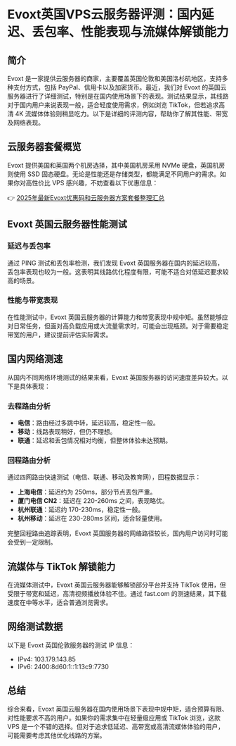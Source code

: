 # Evoxt英国VPS云服务器评测：国内延迟、丢包率、性能表现与流媒体解锁能力

## 简介

Evoxt 是一家提供云服务器的商家，主要覆盖英国伦敦和美国洛杉矶地区，支持多种支付方式，包括 PayPal、信用卡以及加密货币。最近，我们对 Evoxt 的英国云服务器进行了详细测试，特别是在国内使用场景下的表现。测试结果显示，其线路对于国内用户来说表现一般，适合轻度使用需求，例如浏览 TikTok，但若追求高清 4K 流媒体体验则稍显吃力。以下是详细的评测内容，帮助你了解其性能、带宽及网络表现。

## 云服务器套餐概览

Evoxt 提供美国和英国两个机房选择，其中美国机房采用 NVMe 硬盘，英国机房则使用 SSD 固态硬盘。无论是性能还是存储类型，都能满足不同用户的需求。如果你对高性价比 VPS 感兴趣，不妨查看以下优惠信息：

👉 [2025年最新Evoxt优惠码和云服务器方案套餐整理汇总](https://bit.ly/evoxt)

## Evoxt 英国云服务器性能测试

### 延迟与丢包率

通过 PING 测试和丢包率检测，我们发现 Evoxt 英国服务器在国内的延迟较高，丢包率表现也较为一般。这表明其线路优化程度有限，可能不适合对低延迟要求较高的场景。

### 性能与带宽表现

在性能测试中，Evoxt 英国云服务器的计算能力和带宽表现中规中矩。虽然能够应对日常任务，但面对高负载应用或大流量需求时，可能会出现瓶颈。对于需要稳定带宽的用户，建议提前评估实际需求。

## 国内网络测速

从国内不同网络环境测试的结果来看，Evoxt 英国服务器的访问速度差异较大。以下是具体表现：

### 去程路由分析

- **电信**：路由经过多跳中转，延迟较高，稳定性一般。
- **移动**：线路表现稍好，但仍不理想。
- **联通**：延迟和丢包情况相对均衡，但整体体验未达预期。

### 回程路由分析

通过四网路由快速测试（电信、联通、移动及教育网），回程数据显示：

- **上海电信**：延迟约为 250ms，部分节点丢包严重。
- **厦门电信 CN2**：延迟在 220-260ms 之间，表现略优。
- **杭州联通**：延迟约 170-230ms，稳定性一般。
- **杭州移动**：延迟在 230-280ms 区间，适合轻量使用。

完整回程路由追踪表明，Evoxt 英国服务器的网络路径较长，国内用户访问时可能会受到一定限制。

## 流媒体与 TikTok 解锁能力

在流媒体测试中，Evoxt 英国云服务器能够解锁部分平台并支持 TikTok 使用，但受限于带宽和延迟，高清视频播放体验不佳。通过 fast.com 的测速结果，其下载速度在中等水平，适合普通浏览需求。

## 网络测试数据

以下是 Evoxt 英国伦敦服务器的测试 IP 信息：
- IPv4: 103.179.143.85
- IPv6: 2400:8d60:1::1:13c9:7730

## 总结

综合来看，Evoxt 英国云服务器在国内使用场景下表现中规中矩，适合预算有限、对性能要求不高的用户。如果你的需求集中在轻量级应用或 TikTok 浏览，这款 VPS 是一个不错的选择。但对于追求低延迟、高带宽或高清流媒体体验的用户，可能需要考虑其他优化线路的方案。